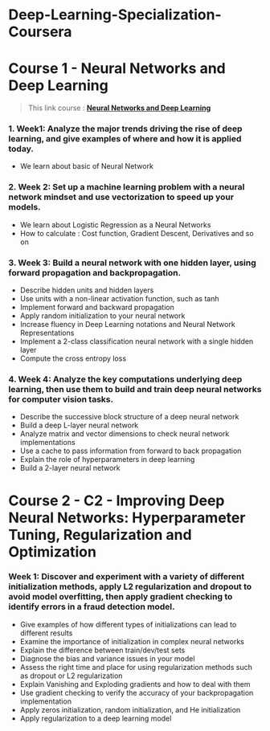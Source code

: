 # **Deep-Learning-Specialization-Coursera**

# **Course 1 - Neural Networks and Deep Learning**
> This link course : **[Neural Networks and Deep Learning](https://www.coursera.org/learn/neural-networks-deep-learning)**
### **1. Week1: Analyze the major trends driving the rise of deep learning, and give examples of where and how it is applied today.**
   + We learn about basic of Neural Network
### **2. Week 2: Set up a machine learning problem with a neural network mindset and use vectorization to speed up your models.**
   + We learn about Logistic Regression as a Neural Networks
   + How to calculate : Cost function, Gradient Descent, Derivatives and so on
### **3. Week 3: Build a neural network with one hidden layer, using forward propagation and backpropagation.**
   + Describe hidden units and hidden layers
   + Use units with a non-linear activation function, such as tanh
   + Implement forward and backward propagation
   + Apply random initialization to your neural network
   + Increase fluency in Deep Learning notations and Neural Network Representations
   + Implement a 2-class classification neural network with a single hidden layer
   + Compute the cross entropy loss
### **4. Week 4: Analyze the key computations underlying deep learning, then use them to build and train deep neural networks for computer vision tasks.**
   + Describe the successive block structure of a deep neural network
   + Build a deep L-layer neural network
   + Analyze matrix and vector dimensions to check neural network implementations
   + Use a cache to pass information from forward to back propagation
   + Explain the role of hyperparameters in deep learning
   + Build a 2-layer neural network

# **Course 2 - C2 - Improving Deep Neural Networks: Hyperparameter Tuning, Regularization and Optimization**
### **Week 1: Discover and experiment with a variety of different initialization methods, apply L2 regularization and dropout to avoid model overfitting, then apply gradient checking to identify errors in a fraud detection model.**
   + Give examples of how different types of initializations can lead to different results
   + Examine the importance of initialization in complex neural networks
   + Explain the difference between train/dev/test sets
   + Diagnose the bias and variance issues in your model
   + Assess the right time and place for using regularization methods such as dropout or L2 regularization
   + Explain Vanishing and Exploding gradients and how to deal with them
   + Use gradient checking to verify the accuracy of your backpropagation implementation
   + Apply zeros initialization, random initialization, and He initialization
   + Apply regularization to a deep learning model